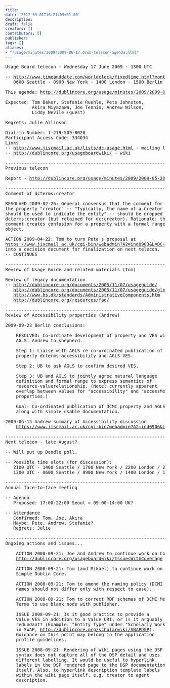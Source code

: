 ```yaml
---
title: 
date: '2017-09-01T16:21:09+01:00'
description: 
draft: false
creators: []
contributors: []
publisher: 
tags: []
aliases:
- "/usage/minutes/2009/2009-06-17.dcub-telecon-agenda.html"
---
```


<pre>
Usage Board telecon - Wednesday 17 June 2009 - 1300 UTC

-- <a href="http://www.timeanddate.com/worldclock/fixedtime.html?month=05&amp;day=20&amp;year=2009&amp;hour=13&amp;min=00&amp;sec=0&amp;p1=0">http://www.timeanddate.com/worldclock/fixedtime.html?month=05&amp;day=20&amp;year=2009&amp;hour=13&amp;min=00&amp;sec=0&amp;p1=0</a>
   0600 Seattle - 0900 New York - 1400 London - 1500 Berlin - 2200 Tokyo - 2300 Canberra 

This agenda: <a href="/usage/minutes/2009/2009-06-17.dcub-telecon-agenda.html">http://dublincore.org/usage/minutes/2009/2009-06-17.dcub-telecon-agenda.html</a>

Expected: Tom Baker, Stefanie Ruehle, Pete Johnston,
          Akira Miyazawa, Joe Tennis, Andrew Wilson,
          Liddy Nevile (guest)

Regrets: Julie Allinson

Dial-in Number: 1-219-509-8020
Participant Access Code: 334034
Links
-- <a href="http://www.jiscmail.ac.uk/lists/dc-usage.html">http://www.jiscmail.ac.uk/lists/dc-usage.html</a> - mailing list
-- <a href="http://dublincore.org/usageboardwiki/">http://dublincore.org/usageboardwiki/</a> - wiki

----------------------------------------------------------------------
Previous telecon

Report - <a href="http://dublincore.org/usage/minutes/2009/2009-05-20.dcub-telecon-report.html">http://dublincore.org/usage/minutes/2009/2009-05-20.dcub-telecon-report.html</a>

----------------------------------------------------------------------
Comment of dcterms:creator

RESOLVED 2009-02-26: General consensus that the comment for
the property "creator" -- "Typically, the name of a Creator
should be used to indicate the entity" -- should be dropped for
dcterms:creator (but retained for dc:creator). Rationale: the
comment creates confusion for a property with a formal range of
object.

ACTION 2009-04-22: Tom to turn Pete's proposal at 
<a href="https://www.jiscmail.ac.uk/cgi-bin/webadmin?A2=ind0903&amp;L=DC-USAGE&amp;P=982">https://www.jiscmail.ac.uk/cgi-bin/webadmin?A2=ind0903&amp;L=DC-USAGE&amp;P=982</a>
into a decision document for finalization on next telecon.
-- CONTINUES

----------------------------------------------------------------------
Review of Usage Guide and related materials (Tom)

Review of legacy documentation
-- <a href="http://dublincore.org/documents/2005/11/07/usageguide/">http://dublincore.org/documents/2005/11/07/usageguide/</a>
   <a href="http://dublincore.org/documents/2005/11/07/usageguide/glossary.shtml">http://dublincore.org/documents/2005/11/07/usageguide/glossary.shtml</a>
   <a href="http://www.bs.dk/standards/AdministrativeComponents.htm">http://www.bs.dk/standards/AdministrativeComponents.htm</a> 
   <a href="http://dublincore.org/resources/faq/">http://dublincore.org/resources/faq/</a>

----------------------------------------------------------------------
Review of Accessibility properties (Andrew)

2009-09-23 Berlin conclusions:

    RESOLVED: Co-ordinate development of property and VES with
    AGLS. Andrew to shepherd.

    Step 1: Liaise with AGLS re co-ordinated publication of
    property dcterms:accessibility and AGLS VES.

    Step 2: UB to ask AGLS to confirm desired VES.

    Step 3: UB and AGLS to jointly agree natural language
    definition and formal range to express semantics of
    resource-valuerelationship. (Note: currently apparent
    overlap between values for "accessibility" and "accessMode"
    properties.)

    Goal: Co-ordinated publication of DCMI property and AGLS VES
    along with simple usable documentation.

2009-06-15 Andrew summary of Accessibility discussion
    <a href="https://www.jiscmail.ac.uk/cgi-bin/webadmin?A2=ind0906&amp;L=DC-USAGE&amp;P=4315">https://www.jiscmail.ac.uk/cgi-bin/webadmin?A2=ind0906&amp;L=DC-USAGE&amp;P=4315</a>

----------------------------------------------------------------------
Next telecon - late August?

-- Will put up Doodle poll.

-- Possible time slots (for discussion):
   2100 UTC - 1400 Seattle / 1700 New York / 2200 London / 2300 Berlin / 0600 Tokyo+ / 0700 Canberra+
   1300 UTC - 0600 Seattle / 0900 New York / 1400 London / 1500 Berlin / 2200 Tokyo / 2300 Canberra

----------------------------------------------------------------------
Annual face-to-face meeting

-- Agenda
   Proposed: 17:00-22:00 Seoul = 09:00-14:00 UK?

-- Attendance
   Confirmed: Tom, Joe, Akira
   Maybe: Pete, Andrew, Stefanie?
   Regrets: Julie

----------------------------------------------------------------------
Ongoing actions and issues...

    ACTION 2008-09-21: Joe and Andrew to continue work on Coverage.
    <a href="http://dublincore.org/usageboardwiki/IssuesWithCoverage">http://dublincore.org/usageboardwiki/IssuesWithCoverage</a>

    ACTION 2008-09-21: Tom (and Mikael) to continue work on
    Simple Dublin Core.

    ACTION 2008-09-21: Tom to amend the naming policy (DCMI
    names should not differ only with respect to case).

    ACTION 2008-09-21: Tom to correct RDF schemas of DCMI Metadata
    Terms to use blank node with publisher.

    ISSUE 2008-09-21: Is it good practice to provide a
    Value VES in addition to a Value URI, or is it arguably
    redundant? (Example: "Entity Type" under "Scholarly Work"
    in SWAP, <a href="http://dublincore.org/scholarwiki/SWAPDSP">http://dublincore.org/scholarwiki/SWAPDSP</a>).
    Guidance on this point may belong in the application
    profile guidelines.

    ISSUE 2008-09-21: Rendering of Wiki pages using the DSP
    syntax does not capture all of the DSP detail and uses
    different labelling. It would be useful to hyperlink
    labels in the DSP rendered page to the DSP documentation
    itself. Also, to hyperlink description template labels
    within the wiki page itself, e.g. creator to agent
    description.

</pre>
